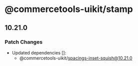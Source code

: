 # @commercetools-uikit/stamp

## 10.21.0
### Patch Changes

- Updated dependencies []:
  - @commercetools-uikit/spacings-inset-squish@10.21.0
